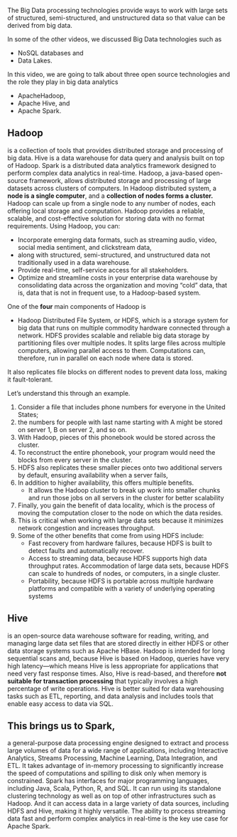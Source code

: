 The Big Data processing technologies provide ways to work with large sets of structured, semi-structured, and unstructured data so that value can be derived from big data. 

In some of the other videos, we discussed Big Data technologies such as 
- NoSQL databases and 
- Data Lakes. 

In this video, we are going to talk about three open source technologies and the role they play in big data analytics 
- ApacheHadoop, 
- Apache Hive, and 
- Apache Spark. 

## Hadoop 
is a collection of tools that provides distributed storage and processing of big data. Hive is a data warehouse for data query and analysis built on top of Hadoop. Spark is a distributed data analytics framework designed to perform complex data analytics in real-time. Hadoop, a java-based open-source framework, allows distributed storage and processing of large datasets across clusters of computers. In Hadoop distributed system, a **node is a single computer**, and a **collection of nodes forms a cluster.** Hadoop can scale up from a single node to any number of nodes, each offering local storage and computation. Hadoop provides a reliable, scalable, and cost-effective solution for storing data with no format requirements. 
Using Hadoop, you can: 
- Incorporate emerging data formats, such as streaming audio, video, social media sentiment, and clickstream data, 
- along with structured, semi-structured, and unstructured data not traditionally used in a data warehouse. 
- Provide real-time, self-service access for all stakeholders. 
- Optimize and streamline costs in your enterprise data warehouse by consolidating data across the organization and moving “cold” data,
that is, data that is not in frequent use, to a Hadoop-based system. 

One of the **four** main components of Hadoop is 
- Hadoop Distributed File System, or HDFS, which is a storage system for big data that runs on multiple commodity hardware connected through a network. HDFS provides scalable and reliable big data storage by partitioning files over multiple nodes. It splits large files across multiple computers,
allowing parallel access to them. Computations can, therefore, run in parallel on each node where data is stored. 

It also replicates file blocks on different nodes to prevent data loss, making it fault-tolerant. 

Let’s understand this through an example. 
1. Consider a file that includes phone numbers for everyone in the United States; 
2. the numbers for people with last name starting with A might be stored on server 1, B on server 2, and so on. 
3. With Hadoop, pieces of this phonebook would be stored across the cluster. 
4. To reconstruct the entire phonebook, your program would need the blocks from every server in the cluster. 
5. HDFS also replicates these smaller pieces onto two additional servers by default, ensuring availability when a server fails, 
6. In addition to higher availability, this offers multiple benefits. 
    - It allows the Hadoop cluster to break up work into smaller chunks and run those jobs on all servers in the cluster for better scalability
7. Finally, you gain the benefit of data locality, which is the process of moving the computation closer to the node on which the data resides. 
8. This is critical when working with large data sets because it minimizes network congestion and increases throughput. 
9. Some of the other benefits that come from using HDFS include: 
    - Fast recovery from hardware failures, because HDFS is built to detect faults and automatically recover. 
    - Access to streaming data, because HDFS supports high data throughput rates. Accommodation of large data sets, because HDFS can scale to hundreds of nodes, or computers, in a single cluster. 
    - Portability, because HDFS is portable across multiple hardware platforms and compatible with a variety of underlying operating systems
## Hive 
is an open-source data warehouse software for reading, writing, and managing large data set files that are stored directly in either HDFS or other data storage systems such as Apache HBase. Hadoop is intended for long sequential scans and, because Hive is based on Hadoop, queries have very high latency—which means Hive is less appropriate for applications that need very fast response times. Also, Hive is read-based, and therefore **not suitable for transaction processing** that typically involves a high percentage of write operations. Hive is better suited for data warehousing tasks such as ETL, reporting, and data analysis and includes tools that enable easy access to data via SQL. 

## This brings us to Spark, 
a general-purpose data processing engine designed to extract and process large volumes of data for a wide range of applications, including Interactive Analytics, Streams Processing, Machine Learning, Data Integration, and ETL. It takes advantage of in-memory processing to significantly increase the speed of computations and spilling to disk only when memory is constrained. Spark has interfaces for major programming languages, including Java, Scala, Python, R, and SQL. It can run using its standalone clustering
technology as well as on top of other infrastructures such as Hadoop. And it can access data in a large variety of data sources, including HDFS and Hive, making it highly versatile. The ability to process streaming data fast and perform complex analytics in real-time is the key use case for Apache Spark.
